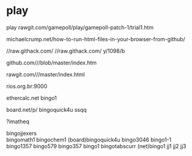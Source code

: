 # play

play rawgit.com/gamepoll/play/gamepoll-patch-1/trial1.htm 


michaelcrump.net/how-to-run-html-files-in-your-browser-from-github/

//raw.githack.com/  //raw.githack.com/ y/1098/b

github.com/<your user name>/<your repo>/blob/master/index.htm

rawgit.com/<your user name>/<your repo>/master/index.html

rios.org.br:9000
  
ethercalc.net bingo1
  
board.net/p/
bingoquick4u ssqq
  
?imatheq

bingojjexers  
bingomath1 bingochem1 
(board)bingoquick4u
bingo3046 bingo1-1 bingo1357 bingo579 bingo357 bingo1 
bingotabscurr
(net)bingo1 jj1 jj2 jj3
